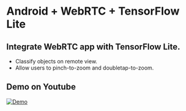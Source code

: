 # Android + WebRTC + TensorFlow Lite

## Integrate WebRTC app with TensorFlow Lite.
* Classify objects on remote view.
* Allow users to pinch-to-zoom and doubletap-to-zoom.

## Demo on Youtube
[![Demo](https://github.com/sokunmin/android_webrtc_tensorflowlite/blob/master/screenshot/image1.png)](https://www.youtube.com/watch?v=dcmmvsxVEys)
 
